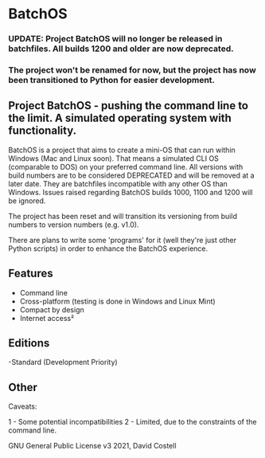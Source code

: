 # BatchOS

### UPDATE: Project BatchOS will no longer be released in batchfiles. All builds 1200 and older are now deprecated.
### The project won't be renamed for now, but the project has now been transitioned to Python for easier development.

## Project BatchOS - pushing the command line to the limit. A simulated operating system with functionality.

  BatchOS is a project that aims to create a mini-OS that can run within Windows (Mac and Linux soon).
  That means a simulated CLI OS (comparable to DOS) on your preferred command line. All versions with build numbers are to be considered DEPRECATED and will be removed at a later date. They are batchfiles incompatible with any other OS than Windows. Issues raised regarding BatchOS builds 1000, 1100 and 1200 will be ignored.
   
The project has been reset and will transition its versioning from build numbers to version numbers (e.g. v1.0).



There are plans to write some 'programs' for it (well they're just other Python scripts) in order to enhance the BatchOS experience.

## Features

- Command line
- Cross-platform (testing is done in Windows and Linux Mint)
- Compact by design
- Internet access²


## Editions

-Standard (Development Priority)

## Other

Caveats:

1 - Some potential incompatibilities
2 - Limited, due to the constraints of the command line.

GNU General Public License v3
2021, David Costell
